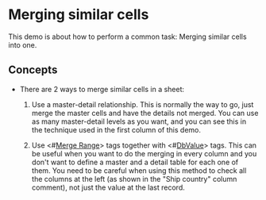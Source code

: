 # Merging similar cells

This demo is about how to perform a common task: Merging similar cells
into one.

## Concepts

- There are 2 ways to merge similar cells in a sheet:

   1. Use a master-detail relationship. This is normally the way to go,
   just merge the master cells and have the details not merged. You
   can use as many master-detail levels as you want, and you can see
   this in the technique used in the first column of this demo.

   2. Use \<\#[Merge Range](https://download.tmssoftware.com/flexcel/doc/vcl/guides/reports-tag-reference.html#merge-range)\> tags together with \<\#[DbValue](https://download.tmssoftware.com/flexcel/doc/vcl/guides/reports-tag-reference.html#dbvalue)\> tags. This
   can be useful when you want to do the merging in every column and
   you don't want to define a master and a detail table for each one
   of them. You need to be careful when using this method to check
   all the columns at the left (as shown in the \"Ship country\"
   column comment), not just the value at the last record.
